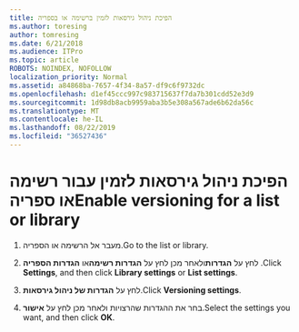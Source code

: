 ```yaml
---
title: הפיכת ניהול גירסאות לזמין ברשימה או בספריה
ms.author: toresing
author: tomresing
ms.date: 6/21/2018
ms.audience: ITPro
ms.topic: article
ROBOTS: NOINDEX, NOFOLLOW
localization_priority: Normal
ms.assetid: a84868ba-7657-4f34-8a57-df9c6f9732dc
ms.openlocfilehash: d1ef45ccc997c983715637f7da7b301cdd52e3d9
ms.sourcegitcommit: 1d98db8acb9959aba3b5e308a567ade6b62da56c
ms.translationtype: MT
ms.contentlocale: he-IL
ms.lasthandoff: 08/22/2019
ms.locfileid: "36527436"
---
```

# <a name="enable-versioning-for-a-list-or-library"></a><span data-ttu-id="94c23-102">הפיכת ניהול גירסאות לזמין עבור רשימה או ספריה</span><span class="sxs-lookup"><span data-stu-id="94c23-102">Enable versioning for a list or library</span></span>

1. <span data-ttu-id="94c23-103">מעבר אל הרשימה או הספריה.</span><span class="sxs-lookup"><span data-stu-id="94c23-103">Go to the list or library.</span></span>
    
2. <span data-ttu-id="94c23-104">לחץ על **הגדרות**ולאחר מכן לחץ על **הגדרות רשימה**או **הגדרות הספריה** .</span><span class="sxs-lookup"><span data-stu-id="94c23-104">Click **Settings**, and then click **Library settings** or **List settings**.</span></span>
    
3. <span data-ttu-id="94c23-105">לחץ על **הגדרות של ניהול גירסאות**.</span><span class="sxs-lookup"><span data-stu-id="94c23-105">Click **Versioning settings**.</span></span>
    
4. <span data-ttu-id="94c23-106">בחר את ההגדרות שהרצויות ולאחר מכן לחץ על **אישור**.</span><span class="sxs-lookup"><span data-stu-id="94c23-106">Select the settings you want, and then click **OK**.</span></span>
    

